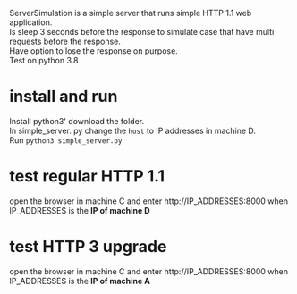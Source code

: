
ServerSimulation is a simple server that runs simple HTTP 1.1 web application.  
Is sleep 3 seconds before the response to simulate case that have multi requests before the response.  
Have option to lose the response on purpose.  
Test on python 3.8

# install and run
Install python3' download the folder.  
In simple_server. py change the `host` to IP addresses in machine D.  
Run `python3 simple_server.py`  

# test regular HTTP 1.1
open the browser in machine C and enter http://IP_ADDRESSES:8000 when IP_ADDRESSES is the **IP of machine D**

# test HTTP 3 upgrade
open the browser in machine C and enter http://IP_ADDRESSES:8000 when IP_ADDRESSES is the **IP of machine A**
